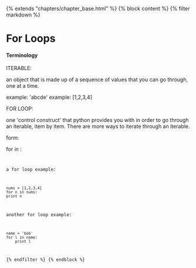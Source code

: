 {% extends "chapters/chapter_base.html" %}
{% block content %}
{% filter markdown %}
# For Loops

#### Terminology

ITERABLE:

an object that is made up of a sequence of values that you can go through, one at a time.  

example: 'abcde'
example: [1,2,3,4]

FOR LOOP:

one 'control construct' that python provides you with in order to go through an iterable, item by item. There are more ways to iterate through an iterable. 

form: 

for <temporary variable> in <iterable>:
    <code>

a for loop example:

    nums = [1,2,3,4]
    for n in nums:
    print n

another for loop example:

    name = 'bob'
    for l in name:
        print l
{% endfilter %}
{% endblock %}
